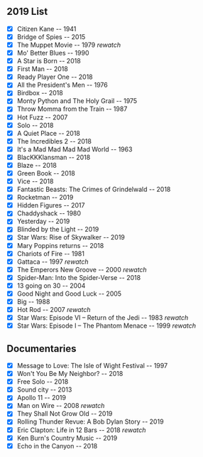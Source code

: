 ## 2019 List
- [x] Citizen Kane -- 1941
- [x] Bridge of Spies -- 2015
- [x] The Muppet Movie -- 1979 *rewatch*
- [x] Mo' Better Blues -- 1990
- [x] A Star is Born -- 2018
- [x] First Man -- 2018
- [x] Ready Player One -- 2018
- [x] All the President's Men -- 1976
- [X] Birdbox -- 2018
- [x] Monty Python and The Holy Grail -- 1975
- [x] Throw Momma from the Train -- 1987
- [x] Hot Fuzz -- 2007
- [x] Solo -- 2018
- [x] A Quiet Place -- 2018
- [x] The Incredibles 2 -- 2018
- [x] It's a Mad Mad Mad Mad World -- 1963
- [x] BlacKKKlansman -- 2018
- [x] Blaze -- 2018
- [x] Green Book -- 2018
- [x] Vice -- 2018
- [x] Fantastic Beasts: The Crimes of Grindelwald -- 2018
- [x] Rocketman -- 2019
- [x] Hidden Figures -- 2017
- [x] Chaddyshack -- 1980
- [x] Yesterday -- 2019
- [x] Blinded by the Light -- 2019
- [x] Star Wars: Rise of Skywalker -- 2019
- [x] Mary Poppins returns -- 2018
- [x] Chariots of Fire -- 1981
- [x] Gattaca -- 1997 *rewatch*
- [x] The Emperors New Groove -- 2000 *rewatch*
- [x] Spider-Man: Into the Spider-Verse -- 2018
- [x] 13 going on 30 -- 2004
- [x] Good Night and Good Luck -- 2005
- [x] Big -- 1988
- [x] Hot Rod -- 2007 *rewatch*
- [x] Star Wars: Episode VI – Return of the Jedi -- 1983 *rewatch*
- [x] Star Wars: Episode I – The Phantom Menace -- 1999 *rewatch*

## Documentaries
- [x] Message to Love: The Isle of Wight Festival -- 1997
- [x] Won't You Be My Neighbor? -- 2018
- [x] Free Solo -- 2018
- [x] Sound city -- 2013
- [x] Apollo 11 -- 2019
- [x] Man on Wire -- 2008 *rewatch*
- [x] They Shall Not Grow Old -- 2019
- [x] Rolling Thunder Revue: A Bob Dylan Story -- 2019
- [x] Eric Clapton: Life in 12 Bars -- 2018 *rewatch*
- [x] Ken Burn's Country Music -- 2019
- [x] Echo in the Canyon -- 2018
